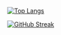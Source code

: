 [![Top Langs](https://github-readme-stats.vercel.app/api/top-langs/?username=jdeepd&theme=tokyonight&layout=compact)](https://github.com/anuraghazra/github-readme-stats)

[![GitHub Streak](http://github-readme-streak-stats.herokuapp.com?user=JDeepD&theme=tokyonight)](https://git.io/streak-stats)
